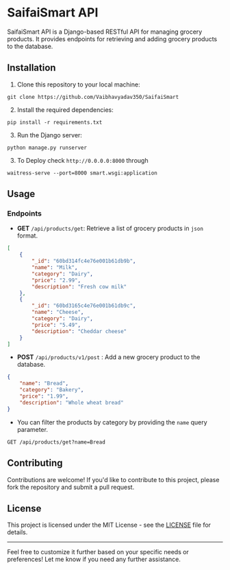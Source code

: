 # SaifaiSmart API

SaifaiSmart API is a Django-based RESTful API for managing grocery products. It provides endpoints for retrieving and adding grocery products to the database.

## Installation

1. Clone this repository to your local machine:

```
git clone https://github.com/Vaibhavyadav350/SaifaiSmart
```

2. Install the required dependencies:

```
pip install -r requirements.txt
```

3. Run the Django server:

```
python manage.py runserver
```

3. To Deploy check `http://0.0.0.0:8000` through 

```
waitress-serve --port=8000 smart.wsgi:application
```

## Usage

### Endpoints

- **GET** `/api/products/get`: Retrieve a list of grocery products in `json` format. 
```json
[
    {
        "_id": "60bd314fc4e76e001b61db9b",
        "name": "Milk",
        "category": "Dairy",
        "price": "2.99",
        "description": "Fresh cow milk"
    },
    {
        "_id": "60bd3165c4e76e001b61db9c",
        "name": "Cheese",
        "category": "Dairy",
        "price": "5.49",
        "description": "Cheddar cheese"
    }
]
```

- **POST** `/api/products/v1/post` : Add a new grocery product to the database.
```json
{
    "name": "Bread",
    "category": "Bakery",
    "price": "1.99",
    "description": "Whole wheat bread"
}
```

- You can filter the products by category by providing the `name` query parameter.
```
GET /api/products/get?name=Bread
```

## Contributing

Contributions are welcome! If you'd like to contribute to this project, please fork the repository and submit a pull request.

## License

This project is licensed under the MIT License - see the [LICENSE](LICENSE) file for details.

---

Feel free to customize it further based on your specific needs or preferences! Let me know if you need any further assistance.
